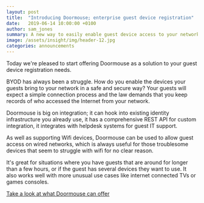 ```yaml
---
layout: post
title:  "Introducing Doormouse; enterprise guest device registration"
date:   2019-06-14 10:00:00 +0100
author: sam_jones
summary: A new way to easily enable guest device access to your network
image: /assets/insight/img/header-12.jpg
categories: announcements
---
```


Today we're pleased to start offering Doormouse as a solution to your guest
device registration needs.

BYOD has always been a struggle. How do you enable the devices your guests
bring to your network in a safe and secure way? Your guests will expect a
simple connection process and the law demands that you keep records of who
accessed the Internet from your network.

Doormouse is big on integration; it can hook into existing identity
infrastructure you already use, it has a comprehensive REST API for custom
integration, it integrates with helpdesk systems for guest IT support.

As well as supporting Wifi devices, Doormouse can be used to allow guest access
on wired networks, which is always useful for those troublesome devices that
seem to struggle with wifi for no clear reason.

It's great for situations where you have guests that are around for longer than
a few hours, or if the guest has several devices they want to use. It also
works well with more unusual use cases like internet connected TVs or games
consoles.

[Take a look at what Doormouse can offer](/doormouse/)
